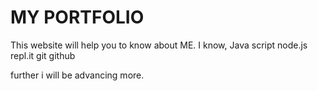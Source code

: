 # MY PORTFOLIO
This website will help you to know about ME.
I know,
Java script
node.js
repl.it
git
github

further i will be advancing more.

